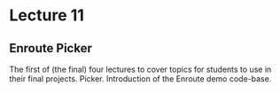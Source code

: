 # Lecture **11**

## Enroute Picker

The first of (the final) four lectures to cover topics for students to use in their final projects.  Picker.  Introduction of the Enroute demo code-base.